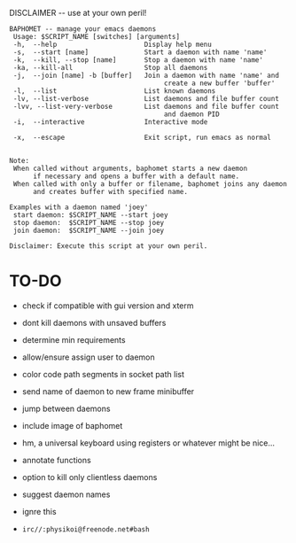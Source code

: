 DISCLAIMER -- use at your own peril!

````
BAPHOMET -- manage your emacs daemons
 Usage: $SCRIPT_NAME [switches] [arguments]
 -h,  --help                      Display help menu
 -s,  --start [name]              Start a daemon with name 'name'
 -k,  --kill, --stop [name]       Stop a daemon with name 'name'
 -ka, --kill-all                  Stop all daemons
 -j,  --join [name] -b [buffer]   Join a daemon with name 'name' and
                                       create a new buffer 'buffer'
 -l,  --list                      List known daemons
 -lv, --list-verbose              List daemons and file buffer count
 -lvv, --list-very-verbose        List daemons and file buffer count
                                       and daemon PID
 -i,  --interactive               Interactive mode

 -x,  --escape                    Exit script, run emacs as normal


Note:
 When called without arguments, baphomet starts a new daemon
      if necessary and opens a buffer with a default name. 
 When called with only a buffer or filename, baphomet joins any daemon
      and creates buffer with specified name.

Examples with a daemon named 'joey'
 start daemon: $SCRIPT_NAME --start joey
 stop daemon:  $SCRIPT_NAME --stop joey
 join daemon:  $SCRIPT_NAME --join joey

Disclaimer: Execute this script at your own peril.
````





TO-DO
===
* check if compatible with gui version and xterm
* dont kill daemons with unsaved buffers
* determine min requirements
* allow/ensure assign user to daemon
* color code path segments in socket path list
* send name of daemon to new frame minibuffer
* jump between daemons
* include image of baphomet
* hm, a universal keyboard using registers or whatever might be nice...
* annotate functions
* option to kill only clientless daemons
* suggest daemon names

* ignre this
* `irc//:physikoi@freenode.net#bash`
